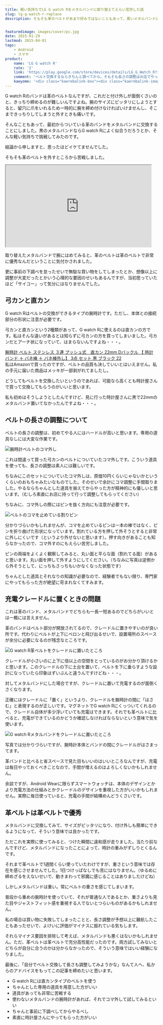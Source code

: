 ```yaml
---
title: 軽い気持ちでLG G watch Rをメタルバンドに取り替えてえらい苦労した話
slug: lg-g-watch-r-replace
description: そもそも革のベルトがあまり好みではないこともあって、黒いメタルバンドに取り替えたいよなぁと思ってました。軽い気持ちで挑戦してみたら、なんとも微妙なことになったので、交換しようと思っている人は気を付けてやってねという話です。


featuredimage: images/cover/pc.jpg
date: 2015-01-29
lastmod: 2015-04-01
tags: 
    - Android
    - スマホ
product:
    name: 'LG G watch R'
    rate: '2'
    link: 'https://play.google.com/store/devices/details/LG_G_Watch_R?id=lg_g_watch_r_black&hl=ja'
    comment: 'ベルト交換するならきちんと調べてから。そもそも長さの調整はお店でやってもらった方がいい。'
    kaeyome: '<div class="kaerebalink-box"><div class="kaerebalink-image"><a href="https://www.amazon.co.jp/exec/obidos/ASIN/B00OWW4HY2/illusionspace-22/ref=nosim/" rel="nofollow" target="_blank"><img src="https://ecx.images-amazon.com/images/I/417vSVZJVHL._SL160_.jpg" style="border: none;" /></a></div><div class="kaerebalink-info"><div class="kaerebalink-name"><a href="https://www.amazon.co.jp/exec/obidos/ASIN/B00OWW4HY2/illusionspace-22/ref=nosim/" rel="nofollow" target="_blank">LG G Watch R</a><div class="kaerebalink-powered-date">posted with <a href="https://kaereba.com" rel="nofollow" target="_blank">カエレバ</a></div></div><div class="kaerebalink-detail"> LG(エルジー)     </div><div class="kaerebalink-link1"><div class="shoplinkamazon"><a href="https://www.amazon.co.jp/gp/search?keywords=LG%20G%20Watch%20R&__mk_ja_JP=%83J%83%5E%83J%83i&tag=illusionspace-22" rel="nofollow" target="_blank" title="アマゾン" >Amazon</a></div><div class="shoplinkrakuten"><a href="https://hb.afl.rakuten.co.jp/hgc/0e95387f.f2aef20d.0e953880.25e412bd/?pc=http%3A%2F%2Fsearch.rakuten.co.jp%2Fsearch%2Fmall%2FLG%2520G%2520Watch%2520R%2F-%2Ff.1-p.1-s.1-sf.0-st.A-v.2%3Fx%3D0%26scid%3Daf_ich_link_urltxt%26m%3Dhttp%3A%2F%2Fm.rakuten.co.jp%2F" rel="nofollow" target="_blank" title="楽天市場" >楽天市場</a></div></div></div><div class="booklink-footer" style="clear: left"></div></div>'
---
```


G watch Rのバンドは革のベルトなんですが、これだと付け外しが面倒くさいのと、きっちり締めるのが難しいんですよね。腕のサイズにピッタリにしようとすると、留穴に爪をいれるため一時的に腕を締め付けなければいけませんし、そこまできっちりしてしまうと外すときも痛いです。

そんなこともあって、最初からついている革のバンドをメタルバンドに交換することにしました。黒のメタルバンドならG watch Rによく似合うだろうとか、そんな軽い気持ちで挑戦してみたのです。

結論から申しますと、思ったほどイケてませんでした。

そもそも革のベルトを外すところから苦戦しました。

<iframe width="480" height="270" src="https://www.youtube.com/embed/2_fiA1Wrnsk" allowfullscreen></iframe>

取り替えたメタルバンドで腕にはめてみると、革のベルトは革のベルトで非常に優秀なんだということに気付かされました。

更に事前の下調べを怠ったせいで無駄な買い物をしてしまったとか、想像以上に調整が大変だったとかいう心理的な要因のせいもあるんですが、当初思っていたほど「サイコー」って気分にはなりませんでした。


## 弓カンと直カン


G watch Rはベルトの交換ができるタイプの腕時計です。ただし、本体との接続部分の形状に注意が必要です。

弓カンと直カンという2種類があって、G watch Rに使えるのは直カンの方です。私はそんな違いがあるとは知らずに弓カンの方を買ってしまいました。弓カンだとアーチ状になっていて、はまらないんですよね・・・。

<div data-role="amazonjs" data-asin="B00H0AUAIU" data-locale="JP" data-tmpl="" data-img-size="" class="asin_B00H0AUAIU_JP_ amazonjs_item"><div class="amazonjs_indicator"><span class="amazonjs_indicator_img"></span><a class="amazonjs_indicator_title" href="#">腕時計 ベルト ステンレス ３連 プッシュ式　直カン 22mm Dバックル 【 時計 バンド ＋ バネ棒 ＋ バネ棒外し】 3点 セット 黒 ブラック 22</a><span class="amazonjs_indicator_footer"></span></div></div>
私はAmazonで買ったのですが、ベルトの品質も決していいとはいえません。私の手元に届いた商品はメッキが一部剥がれてましたし。

どうしてもベルトを交換したいというのであれば、可能なら高くとも時計屋さんで買って交換してもらうのがいいと思います。

私も初めはそうしようとしたんですけど、見に行った時計屋さんに黒で22mmのメタルバンド置いてなかったんですよね・・・。


## ベルトの長さの調整について


ベルトの長さの調整は、初めてやる人にはハードルが高いと思います。専用の道具なしには大変な作業です。

![腕時計ベルトのコマ外し](85bb491729fa79814bad55f0a4f3cd31.jpg)

これは間違って買った弓カンのベルトについていたコマ外しです。こういう道具を使っても、長さの調整は素人には難しいです。

ちなみにこのセットについていたコマ外しは、原価10円くらいじゃないかというくらいのおもちゃみたいなものでした。そのせいで余計にコマ調整に手間取りました。やるならちゃんとした道具を揃えてからやった方が精神的にも優しいと思います。（むしろ素直にお店に持って行って調整してもらってください）

ちなみに、コマ外しの際にはピンを抜く方向にも注意が必要です。

![ベルトのコマを止めている割りピン](e7355f0ed5d66f7b59fd0e39317ed5f9.jpg)

分かりづらいかもしれませんが、コマを止めているピンは一本の棒ではなく、ピンを折り曲げた形状になっています。割れている方を押して外そうとすると非常に外しにくいです（というより外せないと思います）。押す向きがあることも知らなかったので、コマ外すのにもえらい苦労しました。

ピンの両端をよくよく観察してみると、丸い面と平らな面（割れてる面）があると思います。丸い面を押して外すようにしてください。（ちなみに写真は逆側から外そうとして、にっちもさっちもいかなくなった状態です）

ちゃんとした道具とそれなりの知識が必要なので、経験者でもない限り、専門家にやってもらった方が絶望に苛まれなくてすみます。


## 充電クレードルに置くときの問題


これは革のバンド、メタルバンドでどちらも一長一短あるのでどちらがいいとは一概には言えません。

革のバンドはベルト部分が開放されてるので、クレードルに置きやすいのが良い所です。代わりにベルトが上下にベロンと飛び出るせいで、設置場所のスペースが余分に必要になるのが残念なところです。

![G watch R革ベルトをクレードルに置いたところ](a5de1cec1d9673d1ce89f83030acd3ed.jpg)

クレードルが小さいのに上下に倍以上の空間をとっているのがお分かり頂けるかと思います。このクレードルの下に土台を置いて、ベルトを下に垂らすような設計になっていたら印象はずいぶんと違うんですけどね・・・。

対してメタルバンドにした場合ですが、クレードルに置いて充電するのが面倒くさくなります。

正確にはクレードルに「置く」というより、クレードルを腕時計の間に「はさむ」と表現するのが正しいです。マグネットでG watch Rにくっついてくれるので、クレードル自体が多少浮いていても充電はできます。それでも革ベルトに比べると、充電ができているのかどうか確認しなければならないという意味で気を使います。

![G watch Rメタルバンドをクレードルに置いたところ](8a5cbca40580c037c5d8cf4d00e7db81.jpg)

写真では分かりづらいですが、腕時計本体とバンドの間にクレードルがはさまってます。

革バンドと比べると省スペースで見た目もいいのはいいところなんですが、充電は毎日やっておくべきことなので、手間が増えるのはよろしくないかもしれません。

余談ですが、Android Wearに限らずスマートウォッチは、本体のデザインとかより充電方法の仕組みとかクレードルのデザインを重視した方がいいかもしれません。実際に毎日使っていると、充電の手間が結構めんどうくさいです。


## 革ベルトは革ベルトで優秀


メタルバンドに交換してみて、サイズがピッタリになり、付け外しも簡単にできるようになって、そういう意味では良かったです。

ただこれを実際に使ってみると、つけた瞬間に違和感が走りました。当たり前なんですけど、メタルバンドになったことによって、時計の重みがずしりとくるんです。

それまで革ベルトで1週間くらい使っていたわけですが、重さという意味では存在を感じさせませんでした。1日つけっぱなしでも苦にはなりません。（ゆるめに締めざるをえないせいで、動きまわって邪魔に感じることはありましたけどね）

しかしメタルバンドは重い。常にベルトの重さを感じてしまいます。

普段から重めの腕時計を使っていて、それが普通な人であるとか、重さよりも見た目やジャストフィット感を重視する人でないとつらいものがあるかもしれません。

私の場合は買い物に失敗してしまったことと、長さ調整が予想以上に難航したこともあったせいで、よけいに評価がマイナスに振れている気もします。

それらマイナス要因を排除して考えば、メタルバンドも悪くはないかもしれません。ただ、革ベルトは革ベルトで充分高性能だったのです。両方試してみないとどちらが自分に合うのかは分からなかったので、そういう意味ではいい経験になりました。

最後に、「自分でベルト交換して長さも調整してみようかな」なんて人へ、私からのアドバイスをもってこの記事を締めたいと思います。

<ul>
<li>G watch Rには直カンタイプのベルトを使う</li>
<li>ちゃんとした専用の道具を用意した方がいい</li>
<li>道具があっても非常に苦戦する</li>
<li>使わないメタルバンドの腕時計があれば、それでコマ外して試してみるといい</li>
<li>ちゃんと事前に下調べしてからやるべし</li>
<li>素直に時計屋さんにやってもらった方がいい</li>
</ul>

  